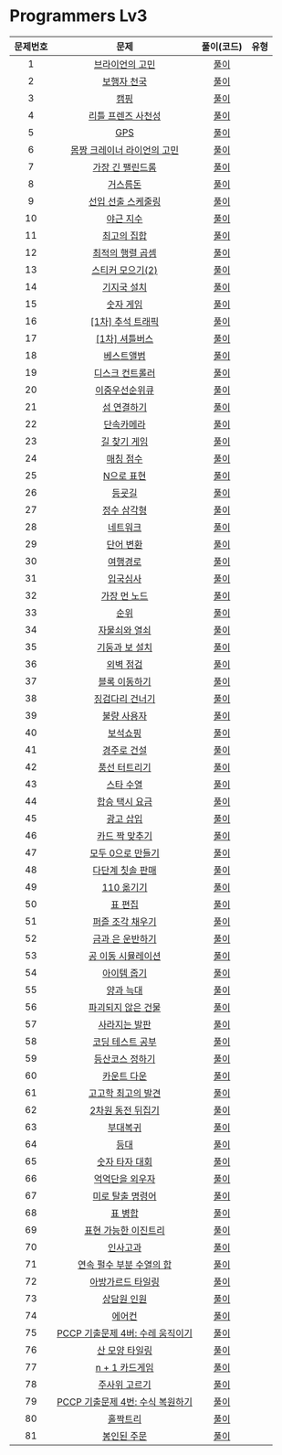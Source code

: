 # Programmers Lv3

| 문제번호 |  문제  | 풀이(코드) | 유형 |    
|  :---:  | :---: |  :---:  | :---:  |    
|  1  | [브라이언의 고민](https://school.programmers.co.kr/learn/courses/30/lessons/1830) | [풀이]() |  |    
|  2  | [보행자 천국]() | [풀이]() |  |    
|  3  | [캠핑]() | [풀이]() |  |    
|  4  | [리틀 프렌즈 사천성]() | [풀이]() |  |    
|  5  | [GPS]() | [풀이]() |  |    
|  6  | [몸짱 크레이너 라이언의 고민]() | [풀이]() |  |    
|  7  | [가장 긴 팰린드롬]() | [풀이]() |  |    
|  8  | [거스름돈]() | [풀이]() |  |    
|  9  | [선입 선출 스케줄링]() | [풀이]() |  |    
|  10  | [야근 지수]() | [풀이]() |  |    
|  11  | [최고의 집합]() | [풀이]() |  |    
|  12  | [최적의 행렬 곱셈]() | [풀이]() |  |    
|  13  | [스티커 모으기(2)]() | [풀이]() |  |    
|  14  | [기지국 설치]() | [풀이]() |  |    
|  15  | [숫자 게임]() | [풀이]() |  |    
|  16  | [[1차] 추석 트래픽]() | [풀이]() |  |    
|  17  | [[1차] 셔틀버스]() | [풀이]() |  |    
|  18  | [베스트앨범]() | [풀이]() |  |    
|  19  | [디스크 컨트롤러]() | [풀이]() |  |    
|  20  | [이중우선순위큐]() | [풀이]() |  |    
|  21  | [섬 연결하기]() | [풀이]() |  |    
|  22  | [단속카메라]() | [풀이]() |  |    
|  23  | [길 찾기 게임]() | [풀이]() |  |    
|  24  | [매칭 점수]() | [풀이]() |  |    
|  25  | [N으로 표현]() | [풀이]() |  |    
|  26  | [등굣길]() | [풀이]() |  |    
|  27  | [정수 삼각형]() | [풀이]() |  |    
|  28  | [네트워크]() | [풀이]() |  |    
|  29  | [단어 변환]() | [풀이]() |  |    
|  30  | [여행경로]() | [풀이]() |  |    
|  31  | [입국심사]() | [풀이]() |  |    
|  32  | [가장 먼 노드]() | [풀이]() |  |    
|  33  | [순위]() | [풀이]() |  |    
|  34  | [자물쇠와 열쇠]() | [풀이]() |  |    
|  35  | [기둥과 보 설치]() | [풀이]() |  |    
|  36  | [외벽 점검]() | [풀이]() |  |    
|  37  | [블록 이동하기]() | [풀이]() |  |    
|  38  | [징검다리 건너기]() | [풀이]() |  |    
|  39  | [불량 사용자]() | [풀이]() |  |    
|  40  | [보석쇼핑]() | [풀이]() |  |    
|  41  | [경주로 건설]() | [풀이]() |  |    
|  42  | [풍선 터트리기]() | [풀이]() |  |    
|  43  | [스타 수열]() | [풀이]() |  |    
|  44  | [합승 택시 요금]() | [풀이]() |  |    
|  45  | [광고 삽입]() | [풀이]() |  |    
|  46  | [카드 짝 맞추기]() | [풀이]() |  |    
|  47  | [모두 0으로 만들기]() | [풀이]() |  |    
|  48  | [다단계 칫솔 판매]() | [풀이]() |  |    
|  49  | [110 옮기기]() | [풀이]() |  |    
|  50  | [표 편집]() | [풀이]() |  |    
|  51  | [퍼즐 조각 채우기]() | [풀이]() |  |    
|  52  | [금과 은 운반하기]() | [풀이]() |  |    
|  53  | [공 이동 시뮬레이션]() | [풀이]() |  |    
|  54  | [아이템 줍기]() | [풀이]() |  |    
|  55  | [양과 늑대]() | [풀이]() |  |    
|  56  | [파괴되지 않은 건물]() | [풀이]() |  |    
|  57  | [사라지는 발판]() | [풀이]() |  |    
|  58  | [코딩 테스트 공부]() | [풀이]() |  |    
|  59  | [등산코스 정하기]() | [풀이]() |  |    
|  60  | [카운트 다운]() | [풀이]() |  |    
|  61  | [고고학 최고의 발견]() | [풀이]() |  |    
|  62  | [2차원 동전 뒤집기]() | [풀이]() |  |    
|  63  | [부대복귀]() | [풀이]() |  |    
|  64  | [등대]() | [풀이]() |  |    
|  65  | [숫자 타자 대회]() | [풀이]() |  |    
|  66  | [억억단을 외우자]() | [풀이]() |  |    
|  67  | [미로 탈출 명령어]() | [풀이]() |  |    
|  68  | [표 병합]() | [풀이]() |  |    
|  69  | [표현 가능한 이진트리]() | [풀이]() |  |    
|  70  | [인사고과]() | [풀이]() |  |    
|  71  | [연속 펄수 부분 수열의 합]() | [풀이]() |  |    
|  72  | [아방가르드 타일링]() | [풀이]() |  |    
|  73  | [상담원 인원]() | [풀이]() |  |    
|  74  | [에어컨]() | [풀이]() |  |    
|  75  | [PCCP 기출문제 4버: 수레 움직이기]() | [풀이]() |  |    
|  76  | [산 모양 타일링]() | [풀이]() |  |    
|  77  | [n + 1 카드게임]() | [풀이]() |  |    
|  78  | [주사위 고르기]() | [풀이]() |  |    
|  79  | [PCCP 기출문제 4번: 수식 복원하기]() | [풀이]() |  |    
|  80  | [홀짝트리]() | [풀이]() |  |    
|  81  | [봉인된 주문]() | [풀이]() |  |    
